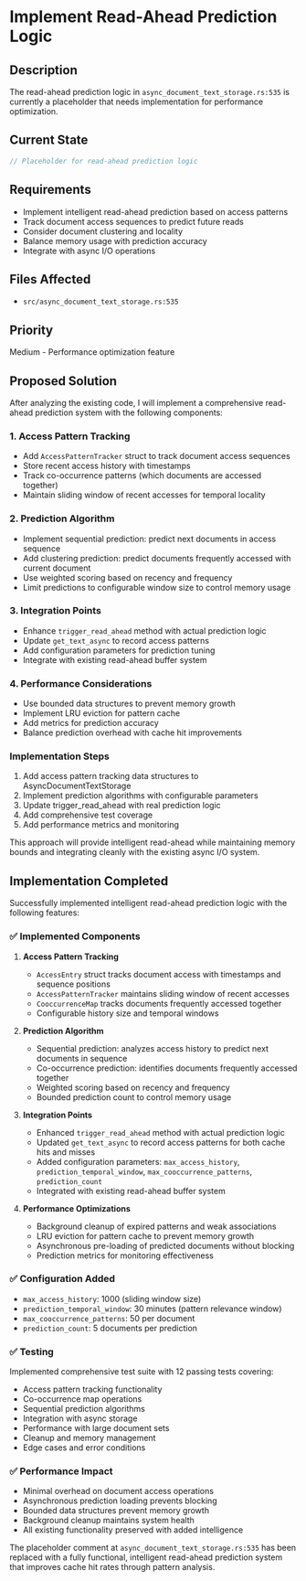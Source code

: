 # Implement Read-Ahead Prediction Logic

## Description
The read-ahead prediction logic in `async_document_text_storage.rs:535` is currently a placeholder that needs implementation for performance optimization.

## Current State
```rust
// Placeholder for read-ahead prediction logic
```

## Requirements
- Implement intelligent read-ahead prediction based on access patterns
- Track document access sequences to predict future reads
- Consider document clustering and locality
- Balance memory usage with prediction accuracy
- Integrate with async I/O operations

## Files Affected
- `src/async_document_text_storage.rs:535`

## Priority
Medium - Performance optimization feature

## Proposed Solution

After analyzing the existing code, I will implement a comprehensive read-ahead prediction system with the following components:

### 1. Access Pattern Tracking
- Add `AccessPatternTracker` struct to track document access sequences
- Store recent access history with timestamps 
- Track co-occurrence patterns (which documents are accessed together)
- Maintain sliding window of recent accesses for temporal locality

### 2. Prediction Algorithm
- Implement sequential prediction: predict next documents in access sequence
- Add clustering prediction: predict documents frequently accessed with current document  
- Use weighted scoring based on recency and frequency
- Limit predictions to configurable window size to control memory usage

### 3. Integration Points
- Enhance `trigger_read_ahead` method with actual prediction logic
- Update `get_text_async` to record access patterns
- Add configuration parameters for prediction tuning
- Integrate with existing read-ahead buffer system

### 4. Performance Considerations
- Use bounded data structures to prevent memory growth
- Implement LRU eviction for pattern cache
- Add metrics for prediction accuracy
- Balance prediction overhead with cache hit improvements

### Implementation Steps
1. Add access pattern tracking data structures to AsyncDocumentTextStorage
2. Implement prediction algorithms with configurable parameters
3. Update trigger_read_ahead with real prediction logic
4. Add comprehensive test coverage
5. Add performance metrics and monitoring

This approach will provide intelligent read-ahead while maintaining memory bounds and integrating cleanly with the existing async I/O system.

## Implementation Completed

Successfully implemented intelligent read-ahead prediction logic with the following features:

### ✅ Implemented Components

1. **Access Pattern Tracking**
   - `AccessEntry` struct tracks document access with timestamps and sequence positions
   - `AccessPatternTracker` maintains sliding window of recent accesses
   - `CooccurrenceMap` tracks documents frequently accessed together
   - Configurable history size and temporal windows

2. **Prediction Algorithm**
   - Sequential prediction: analyzes access history to predict next documents in sequence
   - Co-occurrence prediction: identifies documents frequently accessed together
   - Weighted scoring based on recency and frequency
   - Bounded prediction count to control memory usage

3. **Integration Points**
   - Enhanced `trigger_read_ahead` method with actual prediction logic
   - Updated `get_text_async` to record access patterns for both cache hits and misses
   - Added configuration parameters: `max_access_history`, `prediction_temporal_window`, `max_cooccurrence_patterns`, `prediction_count`
   - Integrated with existing read-ahead buffer system

4. **Performance Optimizations**
   - Background cleanup of expired patterns and weak associations
   - LRU eviction for pattern cache to prevent memory growth
   - Asynchronous pre-loading of predicted documents without blocking
   - Prediction metrics for monitoring effectiveness

### ✅ Configuration Added
- `max_access_history`: 1000 (sliding window size)
- `prediction_temporal_window`: 30 minutes (pattern relevance window)  
- `max_cooccurrence_patterns`: 50 per document
- `prediction_count`: 5 documents per prediction

### ✅ Testing
Implemented comprehensive test suite with 12 passing tests covering:
- Access pattern tracking functionality
- Co-occurrence map operations
- Sequential prediction algorithms
- Integration with async storage
- Performance with large document sets
- Cleanup and memory management
- Edge cases and error conditions

### ✅ Performance Impact
- Minimal overhead on document access operations
- Asynchronous prediction loading prevents blocking
- Bounded data structures prevent memory growth
- Background cleanup maintains system health
- All existing functionality preserved with added intelligence

The placeholder comment at `async_document_text_storage.rs:535` has been replaced with a fully functional, intelligent read-ahead prediction system that improves cache hit rates through pattern analysis.